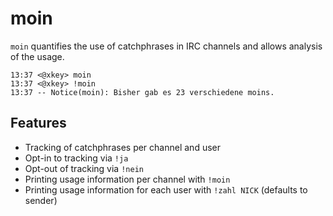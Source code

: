 moin
====

`moin` quantifies the use of catchphrases in IRC channels and allows analysis
of the usage.

```
13:37 <@xkey> moin
13:37 <@xkey> !moin
13:37 -- Notice(moin): Bisher gab es 23 verschiedene moins.
```

## Features
- Tracking of catchphrases per channel and user
- Opt-in to tracking via `!ja`
- Opt-out of tracking via `!nein`
- Printing usage information per channel with `!moin`
- Printing usage information for each user with `!zahl NICK` (defaults to sender)

